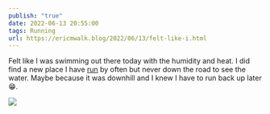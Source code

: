 ```yaml
---
publish: "true"
date: 2022-06-13 20:55:00
tags: Running
url: https://ericmwalk.blog/2022/06/13/felt-like-i.html
---
```


Felt like I was swimming out there today with the humidity and heat. I did find a new place I have [run](http://www.strava.com/activities/7302653046) by often but never down the road to see the water. Maybe because it was downhill and I knew I have to run back up later 😁.

![](https://ericmwalk.blog/uploads/2022/88f37d5dd3.jpg)
